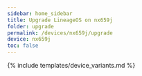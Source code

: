 ```yaml
---
sidebar: home_sidebar
title: Upgrade LineageOS on nx659j
folder: upgrade
permalink: /devices/nx659j/upgrade
device: nx659j
toc: false
---
```

{% include templates/device_variants.md %}
